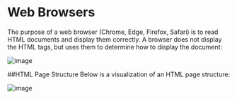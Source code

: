 # Web Browsers
The purpose of a web browser (Chrome, Edge, Firefox, Safari) is to read HTML documents and display them correctly.
A browser does not display the HTML tags, but uses them to determine how to display the document:

![image](https://user-images.githubusercontent.com/113420594/192492863-8c6dbe6f-6986-4e7b-a3b1-6f039642c0ef.png)

##HTML Page Structure
Below is a visualization of an HTML page structure: 

![image](https://user-images.githubusercontent.com/113420594/192493391-3a5f035a-354f-4cf4-8c46-aa2bd69d79f6.png)
